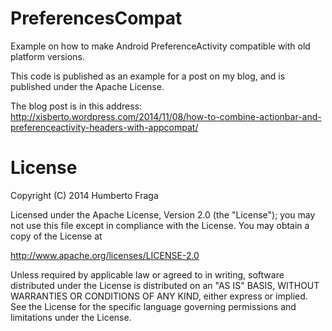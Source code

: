 PreferencesCompat
=================

Example on how to make Android PreferenceActivity compatible with old platform versions.

This code is published as an example for a post on my blog, and is published under the Apache License.

The blog post is in this address: http://xisberto.wordpress.com/2014/11/08/how-to-combine-actionbar-and-preferenceactivity-headers-with-appcompat/

License
=======

Copyright (C) 2014 Humberto Fraga

Licensed under the Apache License, Version 2.0 (the "License");
you may not use this file except in compliance with the License.
You may obtain a copy of the License at

   http://www.apache.org/licenses/LICENSE-2.0

Unless required by applicable law or agreed to in writing, software
distributed under the License is distributed on an "AS IS" BASIS,
WITHOUT WARRANTIES OR CONDITIONS OF ANY KIND, either express or implied.
See the License for the specific language governing permissions and
limitations under the License.
